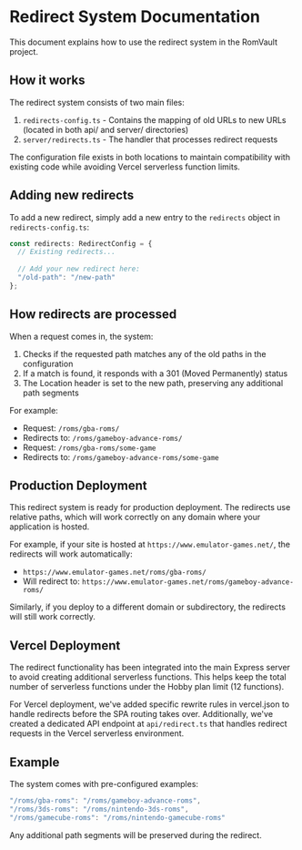 # Redirect System Documentation

This document explains how to use the redirect system in the RomVault project.

## How it works

The redirect system consists of two main files:
1. `redirects-config.ts` - Contains the mapping of old URLs to new URLs (located in both api/ and server/ directories)
2. `server/redirects.ts` - The handler that processes redirect requests

The configuration file exists in both locations to maintain compatibility with existing code while avoiding Vercel serverless function limits.

## Adding new redirects

To add a new redirect, simply add a new entry to the `redirects` object in `redirects-config.ts`:

```typescript
const redirects: RedirectConfig = {
  // Existing redirects...
  
  // Add your new redirect here:
  "/old-path": "/new-path"
};
```

## How redirects are processed

When a request comes in, the system:
1. Checks if the requested path matches any of the old paths in the configuration
2. If a match is found, it responds with a 301 (Moved Permanently) status
3. The Location header is set to the new path, preserving any additional path segments

For example:
- Request: `/roms/gba-roms/`
- Redirects to: `/roms/gameboy-advance-roms/`
- Request: `/roms/gba-roms/some-game`
- Redirects to: `/roms/gameboy-advance-roms/some-game`

## Production Deployment

This redirect system is ready for production deployment. The redirects use relative paths, which will work correctly on any domain where your application is hosted.

For example, if your site is hosted at `https://www.emulator-games.net/`, the redirects will work automatically:
- `https://www.emulator-games.net/roms/gba-roms/`
- Will redirect to: `https://www.emulator-games.net/roms/gameboy-advance-roms/`

Similarly, if you deploy to a different domain or subdirectory, the redirects will still work correctly.

## Vercel Deployment

The redirect functionality has been integrated into the main Express server to avoid creating additional serverless functions. This helps keep the total number of serverless functions under the Hobby plan limit (12 functions).

For Vercel deployment, we've added specific rewrite rules in vercel.json to handle redirects before the SPA routing takes over. Additionally, we've created a dedicated API endpoint at `api/redirect.ts` that handles redirect requests in the Vercel serverless environment.

## Example

The system comes with pre-configured examples:

```typescript
"/roms/gba-roms": "/roms/gameboy-advance-roms",
"/roms/3ds-roms": "/roms/nintendo-3ds-roms",
"/roms/gamecube-roms": "/roms/nintendo-gamecube-roms"
```

Any additional path segments will be preserved during the redirect.